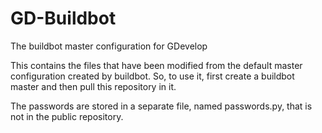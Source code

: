 # GD-Buildbot
The buildbot master configuration for GDevelop

This contains the files that have been modified from the default master configuration
created by buildbot. So, to use it, first create a buildbot master and then pull this
repository in it.

The passwords are stored in a separate file, named passwords.py, that is not in the
public repository.
